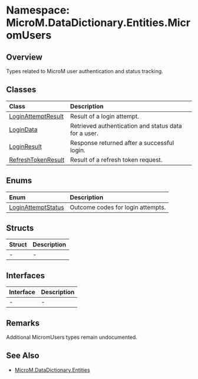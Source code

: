 # Namespace: MicroM.DataDictionary.Entities.MicromUsers
## Overview
Types related to MicroM user authentication and status tracking.

## Classes
| Class | Description |
|:------------|:-------------|
| [LoginAttemptResult](LoginAttemptResult/index.md) | Result of a login attempt. |
| [LoginData](LoginData/index.md) | Retrieved authentication and status data for a user. |
| [LoginResult](LoginResult/index.md) | Response returned after a successful login. |
| [RefreshTokenResult](RefreshTokenResult/index.md) | Result of a refresh token request. |

## Enums
| Enum | Description |
|:------------|:-------------|
| [LoginAttemptStatus](LoginAttemptStatus/index.md) | Outcome codes for login attempts. |

## Structs
| Struct | Description |
|:------------|:-------------|
| - | - |

## Interfaces
| Interface | Description |
|:------------|:-------------|
| - | - |

## Remarks
Additional MicromUsers types remain undocumented.

## See Also
- [MicroM.DataDictionary.Entities](../MicroM.DataDictionary.Entities/index.md)
